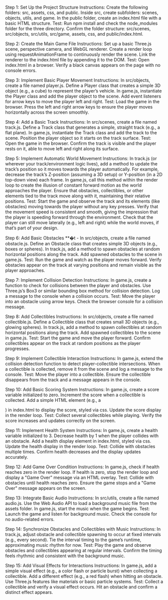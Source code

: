 Step 1: Set Up the Project Structure
Instructions:
Create the following folders: src, assets, css, and public.
Inside src, create subfolders: scenes, objects, utils, and game.
In the public folder, create an index.html file with a basic HTML structure.
Test:
Run npm install and check the node_modules folder for the three directory.
Confirm the folder structure: src/scenes, src/objects, src/utils, src/game, assets, css, and public/index.html.

Step 2: Create the Main Game File
Instructions:
Set up a basic Three.js scene, perspective camera, and WebGL renderer.
Create a render loop using requestAnimationFrame to continuously render the scene.
Link the renderer to the index.html file by appending it to the DOM.
Test:
Open index.html in a browser.
Verify a black canvas appears on the page with no console errors.

Step 3: Implement Basic Player Movement
Instructions:
In src/objects, create a file named player.js.
Define a Player class that creates a simple 3D object (e.g., a cube) to represent the player’s vehicle.
In game.js, instantiate the Player class and add the player object to the scene.
Add event listeners for arrow keys to move the player left and right.
Test:
Load the game in the browser.
Press the left and right arrow keys to ensure the player moves horizontally across the screen smoothly.

Step 4: Add a Basic Track
Instructions:
In src/scenes, create a file named track.js.
Define a Track class that generates a simple, straight track (e.g., a flat plane).
In game.js, instantiate the Track class and add the track to the scene.
Position the player object so it starts on the track surface.
Test:
Open the game in the browser.
Confirm the track is visible and the player rests on it, able to move left and right along its surface.

Step 5: Implement Automatic World Movement
Instructions:
In track.js (or wherever your track/environment logic lives), add a method to update the track’s position so it moves towards the player automatically. For example, decrease the track’s Z-position (assuming a 3D setup) or Y-position (in a 2D top-down view) each frame.
In game.js, call this method within the render loop to create the illusion of constant forward motion as the world approaches the player.
Ensure that obstacles, collectibles, or other elements tied to the track move along with it, maintaining their relative positions.
Test:
Start the game and observe the track and its elements (like obstacles) moving towards the player without any key presses.
Verify that the movement speed is consistent and smooth, giving the impression that the player is speeding forward through the environment.
Check that the player can still move laterally (e.g., left and right) while the world moves, if that’s part of your design.

Step 6: Add Basic Obstacles
**�t - In src/objects, create a file named obstacle.js.
Define an Obstacle class that creates simple 3D objects (e.g., boxes or spheres).
In track.js, add a method to spawn obstacles at random horizontal positions along the track.
Add spawned obstacles to the scene in game.js.
Test:
Run the game and watch as the player moves forward.
Verify obstacles appear on the track at varying positions and remain visible as the player approaches.

Step 7: Implement Collision Detection
Instructions:
In game.js, create a function to check for collisions between the player and obstacles.
Use Three.js’s Box3 or similar bounding box method for collision detection.
Log a message to the console when a collision occurs.
Test:
Move the player into an obstacle using arrow keys.
Check the browser console for a collision message.

Step 8: Add Collectibles
Instructions:
In src/objects, create a file named collectible.js.
Define a Collectible class that creates small 3D objects (e.g., glowing spheres).
In track.js, add a method to spawn collectibles at random horizontal positions along the track.
Add spawned collectibles to the scene in game.js.
Test:
Start the game and move the player forward.
Confirm collectibles appear on the track at random positions as the player progresses.

Step 9: Implement Collectible Interaction
Instructions:
In game.js, extend the collision detection function to detect player-collectible intersections.
When a collectible is collected, remove it from the scene and log a message to the console.
Test:
Move the player into a collectible.
Ensure the collectible disappears from the track and a message appears in the console.

Step 10: Add Basic Scoring System
Instructions:
In game.js, create a score variable initialized to zero.
Increment the score when a collectible is collected.
Add a simple HTML element (e.g., a <div>) in index.html to display the score, styled via css.
Update the score display in the render loop.
Test:
Collect several collectibles while playing.
Verify the score increases and updates correctly on the screen.

Step 11: Implement Health System
Instructions:
In game.js, create a health variable initialized to 3.
Decrease health by 1 when the player collides with an obstacle.
Add a health display element in index.html, styled via css.
Update the health display in the render loop.
Test:
Collide with obstacles multiple times.
Confirm health decreases and the display updates accurately.

Step 12: Add Game Over Condition
Instructions:
In game.js, check if health reaches zero in the render loop.
If health is zero, stop the render loop and display a "Game Over" message via an HTML overlay.
Test:
Collide with obstacles until health reaches zero.
Ensure the game stops and a "Game Over" message appears on the screen.

Step 13: Integrate Basic Audio
Instructions:
In src/utils, create a file named audio.js.
Use the Web Audio API to load a background music file from the assets folder.
In game.js, start the music when the game begins.
Test:
Launch the game and listen for background music.
Check the console for no audio-related errors.

Step 14: Synchronize Obstacles and Collectibles with Music
Instructions:
In track.js, adjust obstacle and collectible spawning to occur at fixed intervals (e.g., every second).
Tie the interval timing to the game’s runtime, approximating music rhythm for now.
Test:
Play the game and observe obstacles and collectibles appearing at regular intervals.
Confirm the timing feels rhythmic and consistent with the background music.

Step 15: Add Visual Effects for Interactions
Instructions:
In game.js, add a simple visual effect (e.g., a color flash or particle burst) when collecting a collectible.
Add a different effect (e.g., a red flash) when hitting an obstacle.
Use Three.js features like materials or basic particle systems.
Test:
Collect a collectible and verify a visual effect occurs.
Hit an obstacle and confirm a distinct effect appears.